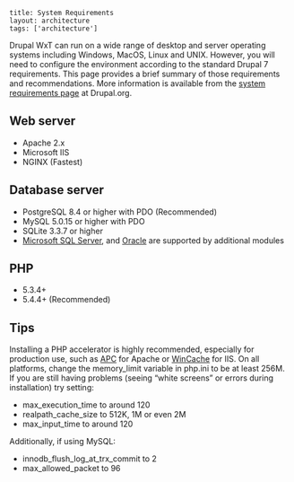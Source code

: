 ```
title: System Requirements
layout: architecture
tags: ['architecture']
```

Drupal WxT can run on a wide range of desktop and server operating systems including Windows, MacOS, Linux and UNIX. However, you will need to configure the environment according to the standard Drupal 7 requirements. This page provides a brief summary of those requirements and recommendations. More information is available from the [system requirements page][system_requirements] at Drupal.org.

## Web server

* Apache 2.x
* Microsoft IIS
* NGINX (Fastest)

## Database server

* PostgreSQL 8.4 or higher with PDO (Recommended)
* MySQL 5.0.15 or higher with PDO
*  SQLite 3.3.7 or higher
* [Microsoft SQL Server][sqlsrv], and [Oracle][oracle] are supported by additional modules

## PHP

* 5.3.4+
* 5.4.4+ (Recommended)

## Tips

Installing a PHP accelerator is highly recommended, especially for production use, such as [APC][apc] for Apache or [WinCache][wincache] for IIS. On all platforms, change the memory_limit variable in php.ini to be at least 256M. If you are still having problems (seeing “white screens” or errors during installation) try setting:

* max_execution_time to around 120
* realpath_cache_size to 512K, 1M or even 2M
* max_input_time to around 120

Additionally, if using MySQL:
* innodb_flush_log_at_trx_commit to 2
* max_allowed_packet to 96


<!-- Links Referenced -->

[system_requirements]:          http://drupal.org/requirements
[sqlsrv]:                       https://drupal.org/project/sqlsrv
[oracle]:                       https://drupal.org/project/oracle
[apc]:                          http://pecl.php.net/package/APC
[wincache]:                     http://www.iis.net/downloads/microsoft/wincache-extension
